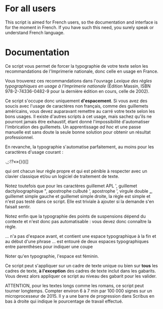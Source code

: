 # For all users

This script is aimed for French users, so the documentation and interface is for the moment in French. If you have such this need, you surely speak or understand French language.

# Documentation

Ce script vous permet de forcer la typographie de votre texte selon les recommandations de l'Imprimerie nationale, donc celle en usage en France.

Vous trouverez ces recommandations dans l'ouvrage *Lexique des règles typographiques en usage à l'Imprimerie nationale* (Édition Massin, ISBN 978-2-74336-0482-9 pour la dernière édition en cours, celle de 2002).

Ce script s'occupe donc uniquement **d'espacement**. Si vous avez des soucis avec l'usage de caractères non français, comme des guillemets américains, vous devez auparavant remettre au carré votre texte selon les bons usages. Il existe d'autres scripts à cet usage, mais sachez qu'ils ne pourront jamais être exhaustif, étant donné l'impossibilité d'automatiser l'imbrication des guillemets. Un apprentissage *ad hoc* et une passe manuelle est sans doute la seule bonne solution pour obtenir un résultat professionnel.

En revanche, la typographie s'automatise parfaitement, au moins pour les caractères d'usage courant :

.,;:!?«»{}()[]

qui ont chacun leur règle propre et qui est pénible à respecter avec un clavier classique et/ou un logiciel de traitement de texte.

Notez toutefois que pour les caractères guillemet APL ', guillemet dactyloographique ", apostrophe culbuté ‘, apostrophe ’, virgule double „, guillemet simple gauche et guillemet simple droite, la règle est simple et n'est pas testé dans ce script. Elle est triviale à ajouter si la demande s'en faisait sentir.

Notez enfin que la typographie des points de suspensions dépend du contexte et n'est donc pas automatisable : vous devez donc connaître la règle.

… n'a pas d'espace avant, et contient une espace typographique à la fin et au début d'une phrase
…  est entouré de deux espaces typographiques entre parenthèses pour indiquer une coupe

Noter qu'en typographie, l'espace est féminin.

Ce script peut s'appliquer sur un cadre de texte unique ou bien sur **tous** les cadres de texte, **à l'exception** des cadres de texte inclut dans les gabarits. Vous devez alors appliquer ce script au niveau des gabarit pour les valider.

ATTENTION, pour les textes longs comme les romans, ce script peut tourner longtemps. Compter environ 6 à 7 min par 100 000 signes sur un microprocesseur de 2015. Il y a une barre de progression dans Scribus en bas à droite qui indique le pourcentage de travail effectué.

